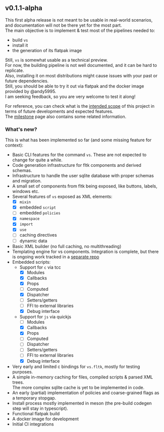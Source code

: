 ## v0.1.1-alpha

This first alpha release is not meant to be usable in real-world scenarios, and documentation will not be there yet for the most part.  
The main objective is to implement & test most of the pipelines needed to:

- build `vs`
- install it
- the generation of its flatpak image

Still, `vs` is somewhat usable as a technical preview.  
For now, the building pipeline is not well documented, and it can be hard to replicate.  
Also, installing it on most distributions might cause issues with your past or future dependencies.  
Still, you should be able to try it out via flatpak and the docker image provided by @andy5995.  
I am seeking feedback, so you are very welcome to test it along!

For reference, you can check what is the [intended scope](./README.md) of this project in terms of future developments and expected features.  
The [milestone](./docs/milestones.md) page also contains some related information.

### What's new?

This is what has been implemented so far (and some missing feature for context):

- Basic CLI features for the command `vs`. These are not expected to change for quite a while.
- Code generation infrastructure for fltk components and derived schemas.
- Infrastructure to handle the user sqlite database with proper schemas and migration.
- A small set of components from fltk being exposed, like buttons, labels, windows etc.
- Several features of `vs` exposed as XML elements:
  - [x] `mixin`
  - [x] embedded `script`
  - [ ] embedded `policies`
  - [x] `namespace`
  - [x] `import`
  - [x] `use`
  - [ ] caching directives
  - [ ] dynamic data
- Basic XML builder (no full caching, no multithreading)
- Templating engine for vs components. Integration is complete, but there is ongoing work tracked in a [separate repo](https://github.com/KaruroChori/vs-templ)
- Embedded scripts:
  - Support for `c` via tcc
    - [x] Modules
    - [x] Callbacks
    - [x] Props
    - [ ] Computed
    - [x] Dispatcher
    - [ ] Setters/getters
    - [ ] FFI to external libraries
    - [x] Debug interface
  - Support for `js` via quickjs
    - [ ] Modules
    - [x] Callbacks
    - [x] Props
    - [ ] Computed
    - [ ] Dispatcher
    - [ ] Setters/getters
    - [ ] FFI to external libraries
    - [x] Debug interface
- Very early and limited c bindings for `vs.fltk`, mostly for testing purposes.
- A simple in-memory caching for files, compiled scripts & parsed XML trees.  
  The more complex sqlite cache is yet to be implemented in code.
- An early (partial) implementation of policies and coarse-grained flags as a temporary stopgap.
- Install process mostly implemented in meson (the pre-build codegen step will stay in typescript).
- Functional flatpak build
- A docker image for development
- Initial CI integrations
